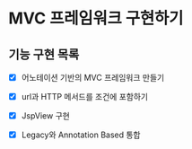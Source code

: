 # MVC 프레임워크 구현하기

## 기능 구현 목록

- [x] 어노테이션 기반의 MVC 프레임워크 만들기

- [x] url과 HTTP 메서드를 조건에 포함하기

- [x] JspView 구현

- [x] Legacy와 Annotation Based 통합
